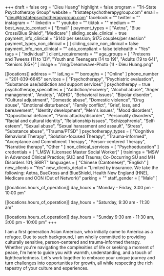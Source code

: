 +++
draft = false
org = "Dieu Huang"
highlight = false
program = "Tri-State Psychotherapy Group"
website = "tristatepsychotherapygroup.com"
email = "dieu@tristatepsychotherapygroup.com"
facebook = ""
twitter = ""
instagram = ""
linkedin = ""
youtube = ""
tiktok = ""
medium = ""
best_way_to_contact = [ "Email" ]
payment_types = [ "Aetna", "Blue Cross/Blue Shield", "Medicare" ]
sliding_scale_clinical = true
payment_info_clinical = "$140 per session; $175 couples/per session"
payment_types_non_clinical = [ ]
sliding_scale_non_clinical = false
payment_info_non_clinical = ""
ada_compliant = false
telehealth = "Yes"
tags = [ "individual" ]
client_requirements = ""
age_groups = [
  "Preteens and Tweens (11 to 13)",
  "Youth and Teenagers (14 to 19)",
  "Adults (19 to 64)",
  "Seniors (65+)"
]
image = "/img/Dreamwave-Photo (1) - Dieu Huang.png"

[[locations]]
address = ""
latLng = ""
boroughs = [ "Online" ]
phone_number = "201-839-6645"
services = [
  "Psychotherapy",
  "Psychiatric evaluation",
  "Substance use/addiction and support services"
]
psychotherapy = true
psychotherapy_specialties = [
  "Addiction/recovery",
  "Alcohol abuse",
  "Anger management",
  "Anxiety",
  "ADHD",
  "Behavioral issues",
  "Bipolar disorder",
  "Cultural adjustment",
  "Domestic abuse",
  "Domestic violence",
  "Drug abuse",
  "Emotional disturbance",
  "Family conflict",
  "Grief, loss, and bereavement",
  "Identity development",
  "Men's issues",
  "Mood disorders",
  "Oppositional defiance",
  "Panic attacks/disorder",
  "Personality disorders",
  "Racial and cultural identity",
  "Relationship issues",
  "Schizophrenia",
  "Self-esteem",
  "Sexual abuse",
  "Sexual harassment and assault",
  "Stress",
  "Substance abuse",
  "Trauma/PTSD"
]
psychotherapy_types = [
  "Cognitive Behavioral Therapy",
  "Solution-focused Therapy",
  "Trauma-informed",
  "Acceptance and Commitment Therapy",
  "Person-centered Therapy",
  "Narrative therapy",
  "Other "
]
non_clinical_services = [ "Psychoeducation" ]
credentials = [ "LMSW (Licensed Master Social Worker)" ]
trainings = "MSW in Advanced Clinical Practice; SUD and Trauma; Co-Occurring SU and MH Disorders 101; SBIRT"
languages = [ "Chinese (Cantonese)", "English" ]
new_clients = "Yes"
new_clients_detail = "Limited by insurance. We take the following: Aetna, BueCross and BlueShield, Health New England (HNE), Medicare and OON (Out of Network)"
parking = ""
staff_gender = [ "Male" ]

  [[locations.hours_of_operation]]
  day_hours = "Monday - Friday, 3:00 pm - 10:00 pm"

  [[locations.hours_of_operation]]
  day_hours = "Saturday, 9:30 am - 11:30 am"

  [[locations.hours_of_operation]]
  day_hours = "Sunday 9:30 am - 11:30 am, 3:00 pm - 10:00 pm"
+++


I am a first generation Asian American, who initially came to America as a refugee. Due to such background, I am wholly committed to providing culturally sensitive, person-centered and trauma-informed therapy. Whether you're navigating the complexities of life or seeking a moment of peace, I'm here to guide you with warmth, understanding, and a touch of lightheartedness. Let's work together to embrace your unique journey and turn challenges into opportunities for growth, all while respecting the rich tapestry of your culture and experiences.
